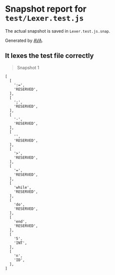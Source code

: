 # Snapshot report for `test/Lexer.test.js`

The actual snapshot is saved in `Lexer.test.js.snap`.

Generated by [AVA](https://avajs.dev).

## It lexes the test file correctly

> Snapshot 1

    [
      [
        ':=',
        'RESERVED',
      ],
      [
        ';',
        'RESERVED',
      ],
      [
        '-',
        'RESERVED',
      ],
      [
        '',
        'RESERVED',
      ],
      [
        '>',
        'RESERVED',
      ],
      [
        '=',
        'RESERVED',
      ],
      [
        'while',
        'RESERVED',
      ],
      [
        'do',
        'RESERVED',
      ],
      [
        'end',
        'RESERVED',
      ],
      [
        '5',
        'INT',
      ],
      [
        'n',
        'ID',
      ],
    ]
